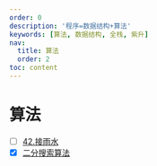 ```yaml
---
order: 0
description: '程序=数据结构+算法'
keywords: [算法, 数据结构, 全栈, 紫升]
nav:
  title: 算法
  order: 2
toc: content
---
```


# 算法

- [ ] [42.接雨水](/algorithm/trapping-rain-water)
- [x] [二分搜索算法](/algorithm/binary-search)
